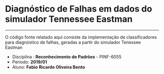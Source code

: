 # Diagnóstico de Falhas em dados do simulador Tennessee Eastman

---

O código fonte relatado aqui consiste da implementação de classificadores para diagnóstico de falhas, geradas a partir do simulador Tenessee Eastman
* Disciplina : **Reconhecimento de Padrões** - PINF-6055
* Período: **2019/01**
* Aluno: **Fabio Ricardo Oliveira Bento**
